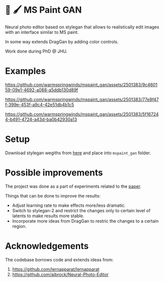 # :art: :paintbrush:  MS Paint GAN
Neural photo editor based on stylegan that allows to realistically edit images with an interface similar to MS paint.

In some way extends DragGan by adding color controls.

Work done during PhD @ JHU. 

# Examples

https://github.com/warmspringwinds/mspaint_gan/assets/2501383/9c460159-09e1-4692-a088-a5ddb130d89f

https://github.com/warmspringwinds/mspaint_gan/assets/2501383/77e8f47f-399e-453f-a9c4-42e51db4b1c5


https://github.com/warmspringwinds/mspaint_gan/assets/2501383/5f167244-b491-4724-a43d-ba0b42930a13


# Setup

Download stylegan wegiths from [here](https://github.com/lernapparat/lernapparat/releases/download/v2019-02-01/karras2019stylegan-ffhq-1024x1024.for_g_all.pt) and place into ```mspaint_gan``` folder.

# Possible improvements

The project was done as a part of experiments related to the [paper](https://github.com/warmspringwinds/segmentation_in_style).

Things that can be done to improve the results:

* Adjust learning rate to make effects more/less dramatic.
* Switch to stylegan-2 and restrict the changes only to certain level of latents to make results more stable.
* Incorporate more ideas from DragGan to restric the changes to a certain region.

# Acknowledgements

The codebase borrows code and extends ideas from:
1. https://github.com/lernapparat/lernapparat
2. https://github.com/ajbrock/Neural-Photo-Editor
